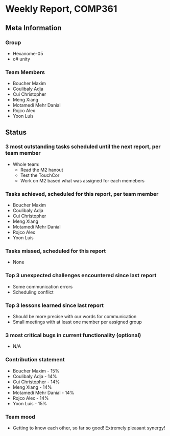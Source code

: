 # Weekly Report, COMP361

## Meta Information

### Group

 * Hexanome-05
 * c# unity

### Team Members

 * Boucher Maxim
 * Coulibaly Adja
 * Cui Christopher
 * Meng Xiang
 * Motamedi Mehr Danial
 * Rojco Alex
 * Yoon Luis

## Status

### 3 most outstanding tasks scheduled until the next report, per team member
 * Whole team:
   * Read the M2 hanout
   * Test the TouchCor
   * Work on M2 based what was assigned for each memebers

### Tasks achieved, scheduled for this report, per team member

 * Boucher Maxim
 * Coulibaly Adja
 * Cui Christopher
 * Meng Xiang
 * Motamedi Mehr Danial
 * Rojco Alex
 * Yoon Luis

### Tasks missed, scheduled for this report

 * None

### Top 3 unexpected challenges encountered since last report

 * Some communication errors
 * Scheduling conflict

### Top 3 lessons learned since last report

 * Should be more precise with our words for communication
 * Small meetings with at least one member per assigned group

### 3 most critical bugs in current functionality (optional)

 * N/A

### Contribution statement

 * Boucher Maxim - 15%
 * Coulibaly Adja - 14%
 * Cui Christopher - 14%
 * Meng Xiang - 14%
 * Motamedi Mehr Danial - 14%
 * Rojco Alex - 14%
 * Yoon Luis - 15%

### Team mood

 * Getting to know each other, so far so good! Extremely pleasant synergy!
